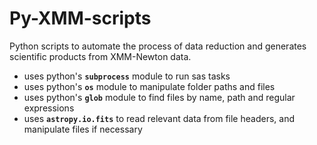 Py-XMM-scripts
============

Python scripts to automate the process of data reduction and generates scientific products from XMM-Newton data.

  - uses python's **`subprocess`** module to run sas tasks
  - uses python's **`os`** module to manipulate folder paths and files
  - uses python's **`glob`** module to find files by name, path and regular expressions
  - uses **`astropy.io.fits`** to read relevant data from file headers, and manipulate files if necessary
